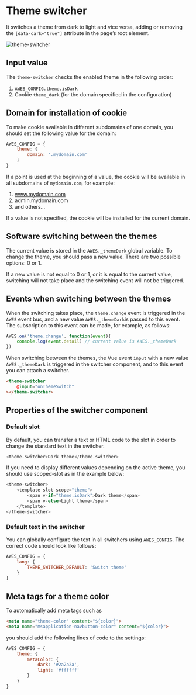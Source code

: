 # Theme switcher

It switches a theme from dark to light and vice versa, adding or removing the `[data-dark="true"]` attribute in the page’s root element.

![theme-switcher](https://storage.googleapis.com/static.awes.io/docs/theme-switcher.gif)


## Input value

The `theme-switcher` checks the enabled theme in the following order:

1. `AWES_CONFIG.theme.isDark`
2. Cookie `theme_dark` (for the domain specified in the configuration)


## Domain for installation of cookie

To make cookie available in different subdomains of one domain, you should set the following value for the domain:

```javascript
AWES_CONFIG = {
    theme: {
        domain: '.mydomain.com'
    }
}
```

If a point is used at the beginning of a value, the cookie will be available in all subdomains of `mydomain.com`, for example:

1. www.mydomain.com
2. admin.mydomain.com
3. and others...

If a value is not specified, the cookie will be installed for the current domain.


## Software switching between the themes

The current value is stored in the `AWES._themeDark` global variable. To change the theme, you should pass a new value. There are two possible options: 0 or 1.

If a new value is not equal to 0 or 1, or it is equal to the current value, switching will not take place and the switching event will not be triggered.


## Events when switching between the themes

When the switching takes place, the `theme.change` event is triggered in the `AWES` event bus, and a new value `AWES._themeDark`is passed to this event. The subscription to this event can be made, for example, as follows:

```javascript
AWES.on('theme.change', function(event){
    console.log(event.detail) // current value is AWES._themeDark
})
```

When switching between the themes, the Vue event `input` with a new value `AWES._themeDark` is triggered in the switcher component, and to this event you can attach a switcher.

```html
<theme-switcher
    @input="onThemeSwitch"
></theme-switcher>
```

## Properties of the switcher component

### Default slot

By default, you can transfer a text or HTML code to the slot in order to change the standard text in the switcher.

```javascript
<theme-switcher>Dark theme</theme-switcher>
```

If you need to display different values depending on the active theme, you should use scoped-slot as in the example below:

```javascript
<theme-switcher>
    <template slot-scope="theme">
        <span v-if="theme.isDark">Dark theme</span>
        <span v-else>Light theme</span>
    </template>
</theme-switcher>
```
### Default text in the switcher

You can globally configure the text in all switchers using `AWES_CONFIG`. The correct code should look like follows:

```javascript
AWES_CONFIG = {
    lang: {
        THEME_SWITCHER_DEFAULT: 'Switch theme'
    }
}
```

## Meta tags for a theme color

To automatically add meta tags such as

```html
<meta name="theme-color" content="${color}">
<meta name="msapplication-navbutton-color" content="${color}">
```
you should add the following lines of code to the settings:

```javascript
AWES_CONFIG = {
    theme: {
        metaColor: {
            dark: '#2a2a2a',
            light: '#ffffff'
        }
    }
}
```